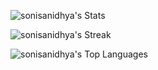 <!---
- 👋 Hi, I’m @soniSanidhya
- 👀 I’m interested in ...
- 🌱 I’m currently learning ...
- 💞️ I’m looking to collaborate on ...
- 📫 How to reach me ...
- 😄 Pronouns: ...
- ⚡ Fun fact: ...


soniSanidhya/soniSanidhya is a ✨ special ✨ repository because its `README.md` (this file) appears on your GitHub profile.
You can click the Preview link to take a look at your changes.
--->
![sonisanidhya's Stats](https://github-readme-stats.vercel.app/api?username=sonisanidhya&theme=tokyonight&show_icons=true&hide_border=true&count_private=true)

![sonisanidhya's Streak](https://github-readme-streak-stats.herokuapp.com/?user=sonisanidhya&theme=tokyonight&hide_border=true)

![sonisanidhya's Top Languages](https://github-readme-stats.vercel.app/api/top-langs/?username=sonisanidhya&theme=tokyonight&show_icons=true&hide_border=true&layout=compact)
